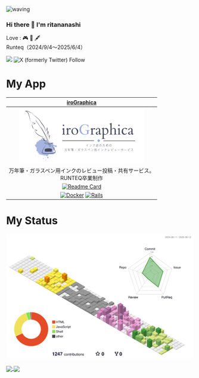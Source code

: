 ![waving](https://capsule-render.vercel.app/api?type=waving&height=200&color=gradient)  
### Hi there 👋 I'm ritananashi
Love : 🎮 🍵 🖋️  
Runteq（2024/9/4～2025/6/4） 
  
![](https://komarev.com/ghpvc/?username=ritananashi&style=for-the-badge) ![X (formerly Twitter) Follow](https://img.shields.io/twitter/follow/96296r?style=for-the-badge&logo=x)
# My App  
|[iroGraphica](https://irographica.com/)|
| :---: |
| ![](images/mbile_logo.png) |
| 万年筆・ガラスペン用インクのレビュー投稿・共有サービス。<br>RUNTEQ卒業制作 |
| [![Readme Card](https://github-readme-stats.vercel.app/api/pin/?username=ritananashi&repo=irographica)](https://github.com/ritananashi/irographica) |
| [![Docker](https://img.shields.io/badge/Docker-2496ED?logo=docker&logoColor=fff)](#) [![Rails](https://img.shields.io/badge/Rails7.2-%23CC0000.svg?logo=ruby-on-rails&logoColor=white)](#) |

# My Status  
![](profile-3d-contrib/profile-season-animate.svg)  
  
<a href="https://github.com/anuraghazra/github-readme-stats">
  <img height=200 align="center" src="https://github-readme-stats.vercel.app/api?username=ritananashi&show_icons=true" />
</a>
<a href="https://github.com/anuraghazra/convoychat">
  <img height=200 align="center" src="https://github-readme-stats.vercel.app/api/top-langs/?username=ritananashi&layout=compact&langs_count=8&card_width=320" />
</a>
